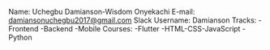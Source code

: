  Name: Uchegbu Damianson-Wisdom Onyekachi
 E-mail: damiansonuchegbu2017@gmail.com
 Slack Username: Damianson
 Tracks: -Frontend
         -Backend
         -Mobile
 Courses: -Flutter
          -HTML-CSS-JavaScript
          -Python
